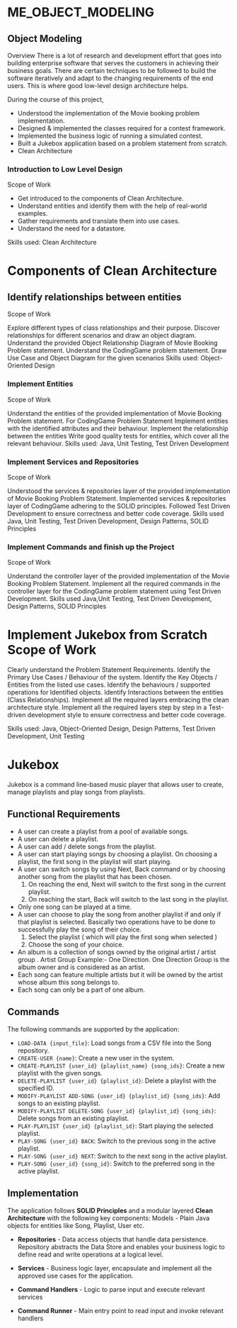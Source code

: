 # ME_OBJECT_MODELING
<h2>Object Modeling</h2>

<p>Overview There is a lot of research and development effort that goes into building enterprise software that serves the customers in achieving their business goals. There are certain techniques to be followed to build the software iteratively and adapt to the changing requirements of the end users. This is where good low-level design architecture helps.</p>

<p>During the course of this project,</p>

<ul>
	<li>Understood the implementation of the Movie booking problem implementation.</li>
	<li>Designed &amp; implemented the classes required for a contest framework.</li>
	<li>Implemented the business logic of running a simulated contest.</li>
	<li>Built a Jukebox application based on a problem statement from scratch.</li>
	<li>Clean Architecture</li>
</ul>

<h3>Introduction to Low Level Design</h3>

<p>Scope of Work</p>

<ul>
	<li>Get introduced to the components of Clean Architecture.</li>
	<li>Understand entities and identify them with the help of real-world examples.</li>
	<li>Gather requirements and translate them into use cases.</li>
	<li>Understand the need for a datastore.</li>
</ul>

<p>Skills used: Clean Architecture</p>

<h1>Components of Clean Architecture</h1>

<h2>Identify relationships between entities</h2>

<p>Scope of Work</p>

<p>Explore different types of class relationships and their purpose. Discover relationships for different scenarios and draw an object diagram. Understand the provided Object Relationship Diagram of Movie Booking Problem statement. Understand the CodingGame problem statement. Draw Use Case and Object Diagram for the given scenarios Skills used: Object-Oriented Design</p>

<h3>Implement Entities</h3>

<p>Scope of Work</p>

<p>Understand the entities of the provided implementation of Movie Booking Problem statement. For CodingGame Problem Statement Implement entities with the identified attributes and their behaviour. Implement the relationship between the entities Write good quality tests for entitles, which cover all the relevant behaviour. Skills used: Java, Unit Testing, Test Driven Development</p>

<h3>Implement Services and Repositories</h3>

<p>Scope of Work</p>

<p>Understood the services &amp; repositories layer of the provided implementation of Movie Booking Problem Statement. Implemented services &amp; repositories layer of CodingGame adhering to the SOLID principles. Followed Test Driven Development to ensure correctness and better code coverage. Skills used Java, Unit Testing, Test Driven Development, Design Patterns, SOLID Principles</p>

<h3>Implement Commands and finish up the Project</h3>

<p>Scope of Work</p>

<p>Understand the controller layer of the provided implementation of the Movie Booking Problem Statement. Implement all the required commands in the controller layer for the CodingGame problem statement using Test Driven Development. Skills used Java,Unit Testing, Test Driven Development, Design Patterns, SOLID Principles</p>

<h1>Implement Jukebox from Scratch Scope of Work</h1>

<p>Clearly understand the Problem Statement Requirements. Identify the Primary Use Cases / Behaviour of the system. Identify the Key Objects / Entities from the listed use cases. Identify the behaviours / supported operations for Identified objects. Identify Interactions between the entities (Class Relationships). Implement all the required layers embracing the clean architecture style. Implement all the required layers step by step in a Test-driven development style to ensure correctness and better code coverage.</p>

<p>Skills used: Java, Object-Oriented Design, Design Patterns, Test Driven Development, Unit Testing</p>

# Jukebox

Jukebox is a command line-based music player that allows user to create, manage playlists and play songs from playlists.

## Functional Requirements

* A user can create a playlist from a pool of available songs.
* A user can delete a playlist.
* A user can add / delete songs from the playlist.
* A user can start playing songs by choosing a playlist. On choosing a playlist, the first song in the playlist will start playing.
* A user can switch songs by using Next, Back command or by choosing another song from the playlist that has been chosen.
  1. On reaching the end, Next will switch to the first song in the current playlist.
  2. On reaching the start, Back will switch to the last song in the playlist.
* Only one song can be played at a time.
* A user can choose to play the song from another playlist if and only if that playlist is selected. Basically two operations have to be done to successfully play the song of their choice.
  1. Select the playlist ( which will play the first song when selected )
  2. Choose the song of your choice.
* An album is a collection of songs owned by the original artist / artist group .
Artist Group Example:- One Direction.
One Direction Group is the album owner and is considered as an artist.
* Each song can feature multiple artists but it will be owned by the artist whose album this song belongs to.
* Each song can only be a part of one album.

## Commands
The following commands are supported by the application:

* `LOAD-DATA {input_file}`: Load songs from a CSV file into the Song repository.
* `CREATE-USER {name}`: Create a new user in the system.
* `CREATE-PLAYLIST {user_id} {playlist_name} {song_ids}`: Create a new playlist with the given songs.
* `DELETE-PLAYLIST {user_id} {playlist_id}`: Delete a playlist with the specified ID.
* `MODIFY-PLAYLIST ADD-SONG {user_id} {playlist_id} {song_ids}`: Add songs to an existing playlist.
* `MODIFY-PLAYLIST DELETE-SONG {user_id} {playlist_id} {song_ids}`: Delete songs from an existing playlist.
* `PLAY-PLAYLIST {user_id} {playlist_id}`: Start playing the selected playlist.
* `PLAY-SONG {user_id} BACK`: Switch to the previous song in the active playlist.
* `PLAY-SONG {user_id} NEXT`: Switch to the next song in the active playlist.
* `PLAY-SONG {user_id} {song_id}`: Switch to the preferred song in the active playlist.

## Implementation
The application follows **SOLID Principles** and a modular layered **Clean Architecture** with the following key components:
Models - Plain Java objects for entities like Song, Playlist, User etc.

* **Repositories** - Data access objects that handle data persistence. Repository abstracts the Data Store and enables your business logic to define read and write operations at a logical level.

* **Services** - Business logic layer, encapsulate and implement all the approved use cases for the application.

* **Command Handlers** - Logic to parse input and execute relevant services

* **Command Runner** - Main entry point to read input and invoke relevant handlers
